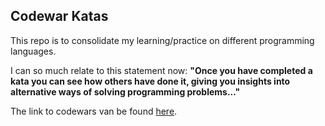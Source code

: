 ## Codewar Katas

This repo is to consolidate my learning/practice on different programming languages.  


I can so much relate to this statement now: **"Once you have completed a kata you can see how others have done it, giving you insights into alternative ways of solving programming problems..."** 

The link to codewars van be found [here](https://www.codewars.com/dashboard).

